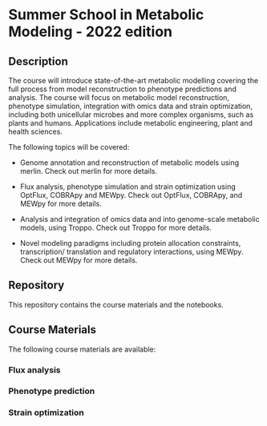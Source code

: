 # Summer School in Metabolic Modeling - 2022 edition

## Description
The course will introduce state-of-the-art metabolic modelling covering the full process from model reconstruction to phenotype predictions and analysis. 
The course will focus on metabolic model reconstruction, phenotype simulation, integration with omics data and strain optimization, including both unicellular microbes and more complex organisms, such as plants and humans. 
Applications include metabolic engineering, plant and health sciences.

The following topics will be covered:
- Genome annotation and reconstruction of metabolic models using merlin. 
Check out merlin for more details.

- Flux analysis, phenotype simulation and strain optimization using OptFlux, COBRApy and MEWpy. 
Check out OptFlux, COBRApy, and MEWpy for more details.

- Analysis and integration of omics data and into genome-scale metabolic models, using Troppo. 
Check out Troppo for more details.

- Novel modeling paradigms including protein allocation constraints, transcription/ translation and regulatory interactions, using MEWpy. 
Check out MEWpy for more details.


## Repository
This repository contains the course materials and the notebooks.


## Course Materials
The following course materials are available:

### Flux analysis


### Phenotype prediction


### Strain optimization
